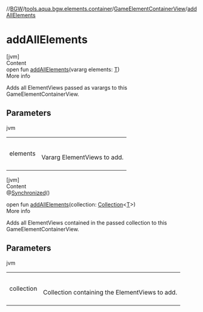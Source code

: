 //[BGW](../../../index.md)/[tools.aqua.bgw.elements.container](../index.md)/[GameElementContainerView](index.md)/[addAllElements](add-all-elements.md)



# addAllElements  
[jvm]  
Content  
open fun [addAllElements](add-all-elements.md)(vararg elements: [T](index.md))  
More info  


Adds all ElementViews passed as varargs to this GameElementContainerView.



## Parameters  
  
jvm  
  
| | |
|---|---|
| <a name="tools.aqua.bgw.elements.container/GameElementContainerView/addAllElements/#kotlin.Array[TypeParam(bounds=[tools.aqua.bgw.elements.gameelements.GameElementView])]/PointingToDeclaration/"></a>elements| <a name="tools.aqua.bgw.elements.container/GameElementContainerView/addAllElements/#kotlin.Array[TypeParam(bounds=[tools.aqua.bgw.elements.gameelements.GameElementView])]/PointingToDeclaration/"></a><br><br>Vararg ElementViews to add.<br><br>|
  
  


[jvm]  
Content  
@[Synchronized](https://kotlinlang.org/api/latest/jvm/stdlib/kotlin.jvm/-synchronized/index.html)()  
  
open fun [addAllElements](add-all-elements.md)(collection: [Collection](https://kotlinlang.org/api/latest/jvm/stdlib/kotlin.collections/-collection/index.html)<[T](index.md)>)  
More info  


Adds all ElementViews contained in the passed collection to this GameElementContainerView.



## Parameters  
  
jvm  
  
| | |
|---|---|
| <a name="tools.aqua.bgw.elements.container/GameElementContainerView/addAllElements/#kotlin.collections.Collection[TypeParam(bounds=[tools.aqua.bgw.elements.gameelements.GameElementView])]/PointingToDeclaration/"></a>collection| <a name="tools.aqua.bgw.elements.container/GameElementContainerView/addAllElements/#kotlin.collections.Collection[TypeParam(bounds=[tools.aqua.bgw.elements.gameelements.GameElementView])]/PointingToDeclaration/"></a><br><br>Collection containing the ElementViews to add.<br><br>|
  
  



